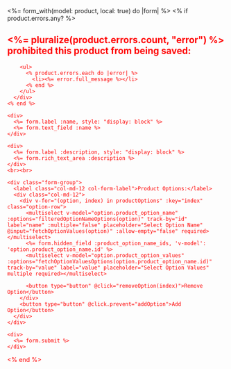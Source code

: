 <div id="app">
  <%= form_with(model: product, local: true) do |form| %>
    <% if product.errors.any? %>
      <div style="color: red">
        <h2><%= pluralize(product.errors.count, "error") %> prohibited this product from being saved:</h2>

        <ul>
          <% product.errors.each do |error| %>
            <li><%= error.full_message %></li>
          <% end %>
        </ul>
      </div>
    <% end %>

    <div>
      <%= form.label :name, style: "display: block" %>
      <%= form.text_field :name %>
    </div>

    <div>
      <%= form.label :description, style: "display: block" %>
      <%= form.rich_text_area :description %>
    </div>
    <br><br>

    <div class="form-group">
      <label class="col-md-12 col-form-label">Product Options:</label>
      <div class="col-md-12">
        <div v-for="(option, index) in productOptions" :key="index" class="option-row">
          <multiselect v-model="option.product_option_name" :options="filteredOptionNameOptions(option)" track-by="id" label="name" :multiple="false" placeholder="Select Option Name" @input="fetchOptionValues(option)" :allow-empty="false" required></multiselect>
          <%= form.hidden_field :product_option_name_ids, 'v-model': 'option.product_option_name.id' %>
          <multiselect v-model="option.product_option_values" :options="fetchOptionValuesOptions(option.product_option_name.id)" track-by="value" label="value" placeholder="Select Option Values" multiple required></multiselect>
          
          <button type="button" @click="removeOption(index)">Remove Option</button>
        </div>
        <button type="button" @click.prevent="addOption">Add Option</button>
      </div>
    </div>

    <div>
      <%= form.submit %>
    </div>
  <% end %>
</div>
<script>
  // Register the Multiselect component
  Vue.component('multiselect', window.VueMultiselect.default);

  new Vue({
    el: '#app',
    data: {
      optionIndex: 0,
      productOptions: [],
      optionNameOptions: [],
      optionValuesOptions: {},
      selectedProductOptionNames: [],
    },
    methods: {
      addOption() {
        if (this.productOptions.length < 3) {
          this.productOptions.push({ product_option_name: '', product_option_values: '' });
          this.fetchOptions();
          this.optionIndex++;
        }
      },
      removeOption(index) {
        this.optionIndex--;
        const removedOptionId = this.productOptions[index].product_option_name.id;

        const optionIndexToRemove = this.selectedProductOptionNames.indexOf(removedOptionId);
        if (optionIndexToRemove !== -1) {
          this.selectedProductOptionNames.splice(optionIndexToRemove, 1);
        }

        this.productOptions.splice(index, 1);
      },
      fetchOptionValuesOptions(selectedOptionId) {
        return this.optionValuesOptions[selectedOptionId] || [];
      },
      fetchOptions() {
        fetch('/options')
          .then(response => response.json())
          .then(options => {
            this.optionNameOptions = options;
          })
          .catch(error => {
            console.error('Error fetching options:', error);
          });
      },
      fetchOptionValues(option) {
        const selectedOptionId = option.product_option_name.id;
        if (!this.selectedProductOptionNames.includes(selectedOptionId)) {
          this.selectedProductOptionNames.push(selectedOptionId);
        }

        fetch(`/options/${selectedOptionId}/option_values`)
          .then(response => response.json())
          .then(optionValues => {
            this.$set(this.optionValuesOptions, selectedOptionId, optionValues);
            this.$set(option, 'product_option_values', []);
          })
          .catch(error => {
            console.error('Error fetching option values:', error);
          });
      },
    },
    computed: {
      filteredOptionNameOptions() {
        return (option) => {
          const selectedOptionIds = this.selectedProductOptionNames.filter(id => id !== option.product_option_name.id);
          return this.optionNameOptions.filter(opt => !selectedOptionIds.includes(opt.id));
        };
      },
    },
    watch: {
      'productOptions': {
        handler(newVal, oldVal) {
          // Check if the product_option_name field has changed or removed
          newVal.forEach((option, index) => {
            if (oldVal[index].product_option_name.id !== option.product_option_name.id) {
              // Remove the previously selected option from selectedProductOptionNames
              const removedOptionId = oldVal[index].product_option_name.id;
              const optionIndexToRemove = this.selectedProductOptionNames.indexOf(removedOptionId);
              if (optionIndexToRemove !== -1) {
                this.selectedProductOptionNames.splice(optionIndexToRemove, 1);
              }
            }
          });
        },
        deep: true,
      },
      'productOptions.product_option_name': {
        handler(newVal, oldVal) {
          // Check if the product_option_name field has changed
          if (newVal.id !== oldVal.id) {
            // Remove the previously selected option from selectedProductOptionNames
            const removedOptionId = oldVal.id;
            const optionIndexToRemove = this.selectedProductOptionNames.indexOf(removedOptionId);
            if (optionIndexToRemove !== -1) {
              this.selectedProductOptionNames.splice(optionIndexToRemove, 1);
            }
          }
        },
        deep: true,
      },
    },
    mounted() {
      this.fetchOptions();
    },
  });
</script>


